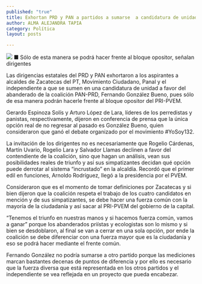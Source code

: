 ```yaml
---
published: "true"
title: Exhortan PRD y PAN a partidos a sumarse  a candidatura de unidad a favor de Bueno
author: ALMA ALEJANDRA TAPIA
category: Política
layout: posts

---
```


![](http://i.imgur.com/yf5HGGsm.jpg)
■ Sólo de esta manera se podrá hacer frente al bloque opositor, señalan dirigentes

Las dirigencias estatales del PRD y PAN exhortaron a los aspirantes a alcaldes de Zacatecas del PT, Movimiento Ciudadano, Panal y el independiente a que se sumen en una candidatura de unidad a favor del abanderado de la coalición PAN-PRD, Fernando González Bueno, pues sólo de esa manera podrán hacerle frente al bloque opositor del PRI-PVEM.

Gerardo Espinoza Solís y Arturo López de Lara, líderes de los perredistas y panistas, respectivamente, dijeron en conferencia de prensa que la única opción real de no regresar al pasado es González Bueno, quien consideraron que ganó el debate organizado por el movimiento #YoSoy132.

La invitación de los dirigentes no es necesariamente que Rogelio Cárdenas, Martín Uvario, Rogelio Lara y Salvador Llamas declinen a favor del contendiente de la coalición, sino que hagan un análisis, vean sus posibilidades reales de triunfo y así sus simpatizantes decidan qué opción puede derrotar al sistema “incrustado” en la alcaldía. Recordó que el primer edil en funciones, Arnoldo Rodríguez, llegó a la presidencia por el PVEM.

Consideraron que es el momento de tomar definiciones por Zacatecas y si bien dijeron que la coalición respeta el trabajo de los cuatro candidatos en mención y de sus simpatizantes, se debe hacer una fuerza común con la mayoría de la ciudadanía y así sacar al PRI-PVEM del gobierno de la capital.

“Tenemos el triunfo en nuestras manos y si hacemos fuerza común, vamos a ganar” porque los abanderados priístas y ecologistas son lo mismo y si bien se desdoblaron, al final se van a cerrar en una sola opción, por ende la coalición se debe diferenciar con una fuerza mayor que es la ciudadanía y eso se podrá hacer mediante el frente común.

Fernando González no podría sumarse a otro partido porque las mediciones marcan bastantes decenas de puntos de diferencia y por ello es necesario que la fuerza diversa que está representada en los otros partidos y el independiente se vea reflejada en un proyecto que pueda encabezar.
